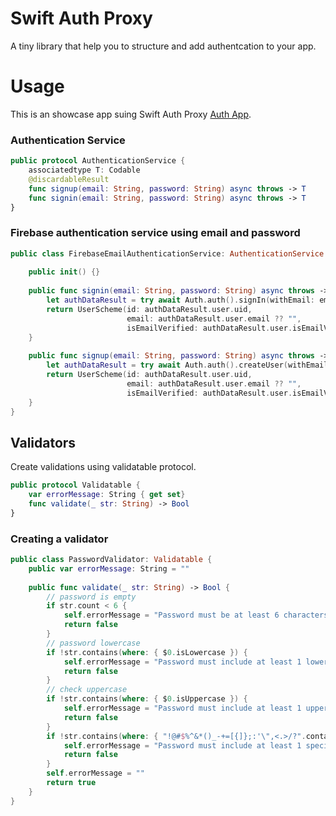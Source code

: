 # Swift Auth Proxy
A tiny library that help you to structure and add authentcation to your app.

# Usage


This is an showcase app suing Swift Auth Proxy [Auth App](https://github.com/macward/FirebaseLogin).

### Authentication Service
```swift
public protocol AuthenticationService {
    associatedtype T: Codable
    @discardableResult
    func signup(email: String, password: String) async throws -> T
    func signin(email: String, password: String) async throws -> T
}
```

### Firebase authentication service using email and password
```swift
public class FirebaseEmailAuthenticationService: AuthenticationService {
    
    public init() {}
    
    public func signin(email: String, password: String) async throws -> UserScheme {
        let authDataResult = try await Auth.auth().signIn(withEmail: email, password: password)
        return UserScheme(id: authDataResult.user.uid,
                          email: authDataResult.user.email ?? "",
                          isEmailVerified: authDataResult.user.isEmailVerified)
    }
    
    public func signup(email: String, password: String) async throws -> UserScheme {
        let authDataResult = try await Auth.auth().createUser(withEmail: email, password: password)
        return UserScheme(id: authDataResult.user.uid,
                          email: authDataResult.user.email ?? "",
                          isEmailVerified: authDataResult.user.isEmailVerified)
    }
}
```

## Validators
Create validations using validatable protocol.

```swift
public protocol Validatable {
    var errorMessage: String { get set}
    func validate(_ str: String) -> Bool
}
```

### Creating a validator

```swift
public class PasswordValidator: Validatable {
    public var errorMessage: String = ""
    
    public func validate(_ str: String) -> Bool {
        // password is empty
        if str.count < 6 {
            self.errorMessage = "Password must be at least 6 characters long."
            return false
        }
        // password lowercase
        if !str.contains(where: { $0.isLowercase }) {
            self.errorMessage = "Password must include at least 1 lowercase letter."
            return false
        }
        // check uppercase
        if !str.contains(where: { $0.isUppercase }) {
            self.errorMessage = "Password must include at least 1 uppercase letter."
            return false
        }
        if !str.contains(where: { "!@#$%^&*()_-+=[{]};:'\",<.>/?".contains($0) }) {
            self.errorMessage = "Password must include at least 1 special character."
            return false
        }
        self.errorMessage = ""
        return true
    }
}
```